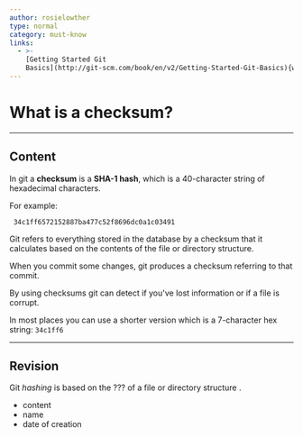 ```yaml
---
author: rosielowther
type: normal
category: must-know
links:
  - >-
    [Getting Started Git
    Basics](http://git-scm.com/book/en/v2/Getting-Started-Git-Basics){website}
---
```


# What is a checksum?


---

## Content

In git a **checksum** is a **SHA-1 hash**, which is a 40-character string of hexadecimal characters. 

For example:

```plain-text
 34c1ff6572152887ba477c52f8696dc0a1c03491
```

Git refers to everything stored in the database by a checksum that it calculates based on the contents of the file or directory structure. 

When you commit some changes, git produces a checksum referring to that commit. 

By using checksums git can detect if you've lost information or if a file is corrupt.

In most places you can use a shorter version which is a 7-character hex string: `34c1ff6`


---

## Revision

Git *hashing* is based on the ??? of a file or directory structure .

* content
* name
* date of creation
 
